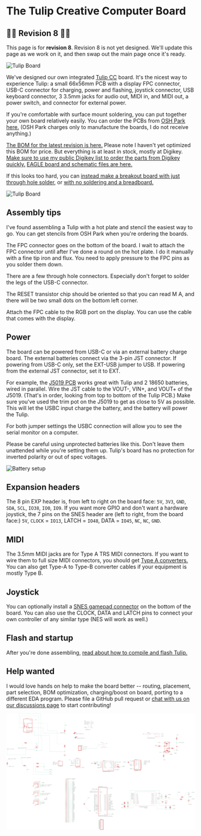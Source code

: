 # The Tulip Creative Computer Board

##  🌈🌈 Revision 8 🌈🌈
This page is for **revision 8**.  Revision 8 is not yet designed. We'll update this page as we work on it, and then swap out the main page once it's ready.

![Tulip Board](https://raw.githubusercontent.com/bwhitman/tulipcc/main/docs/pics/tulip_board_r8.jpg)

We've designed our own integrated [Tulip CC](../README.md) board. It's the nicest way to experience Tulip: a small 66x56mm PCB with a display FPC connector, USB-C connector for charging, power and flashing, joystick connector, USB keyboard connector, 3 3.5mm jacks for audio out, MIDI in, and MIDI out, a power switch, and connector for external power. 

If you're comfortable with surface mount soldering, you can put together your own board relatively easily. You can order the PCBs from [OSH Park here.](UPDATE_THIS) (OSH Park charges only to manufacture the boards, I do not receive anything.)

[The BOM for the latest revision is here.](https://github.com/bwhitman/tulipcc/blob/main/docs/pcbs/tulip4_board_v4r8/tulip_board_bom.csv) Please note I haven't yet optimized this BOM for price. But everything is at least in stock, mostly at Digikey. [Make sure to use my public Digikey list to order the parts from Digikey quickly.](https://www.digikey.com/en/mylists/list/ZB5IAQSM2O) [EAGLE board and schematic files are here.](https://github.com/bwhitman/tulipcc/tree/main/docs/pcbs/tulip4_board_v4r8) 

If this looks too hard, you can [instead make a breakout board with just through hole solder](tulip_breakout.md), or [with no soldering and a breadboard.](tulip_breadboard.md)

![Tulip Board](https://raw.githubusercontent.com/bwhitman/tulipcc/main/docs/pics/board_r8.png)


## Assembly tips

I've found assembling a Tulip with a hot plate and stencil the easiest way to go. You can get stencils from OSH Park when you're ordering the boards. 

The FPC connector goes on the bottom of the board. I wait to attach the FPC connector until after I've done a round on the hot plate. I do it manually with a fine tip iron and flux. You need to apply pressure to the FPC pins as you solder them down. 

There are a few through hole connectors. Especially don't forget to solder the legs of the USB-C connector.

The RESET transistor chip should be oriented so that you can read M A, and there will be two small dots on the bottom left corner. 

Attach the FPC cable to the RGB port on the display. You can use the cable that comes with the display.


## Power

The board can be powered from USB-C or via an external battery charge board. The external batteries connect via the 3-pin JST connector. If powering from USB-C only, set the EXT-USB jumper to USB. If powering from the external JST connector, set it to EXT.

For example, the [J5019 PCB](https://www.amazon.com/dp/B08GWTBD3T?th=1) works great with Tulip and 2 18650 batteries, wired in parallel. Wire the JST cable to the VOUT-, VIN+, and VOUT+ of the J5019. (That's in order, looking from top to bottom of the Tulip PCB.) Make sure you've used the trim pot on the J5019 to get as close to 5V as possible. This will let the USBC input charge the battery, and the battery will power the Tulip.

For both jumper settings the USBC connection will allow you to see the serial monitor on a computer.

Please be careful using unprotected batteries like this. Don't leave them unattended while you're setting them up. Tulip's board has no protection for inverted polarity or out of spec voltages.

![Battery setup](https://raw.githubusercontent.com/bwhitman/tulipcc/main/docs/pics/tulip_board_r8_battery.jpg)

## Expansion headers

The 8 pin EXP header is, from left to right on the board face: `5V`, `3V3`, `GND`, `SDA`, `SCL`, `IO38`, `IO0`, `IO9`. If you want more GPIO and don't want a hardware joystick, the 7 pins on the SNES header are (left to right, from the board face:) `5V`, `CLOCK` = `IO13`, LATCH = `IO48`, DATA = `IO45`, `NC`, `NC`, `GND`.

## MIDI

The 3.5mm MIDI jacks are for Type A TRS MIDI connectors. If you want to wire them to full size MIDI connectors, you should get [Type A converters.](https://www.amazon.com/ZAWDIO-Breakout-LittleBits-Female-Electribe/dp/B08WHSP7ZL/) You can also get Type-A to Type-B converter cables if your equipment is mostly Type B. 

## Joystick

You can optionally install a [SNES gamepad connector](https://www.zedlabz.com/products/zedlabz-7-pin-90-degree-female-controller-connector-port-for-nintendo-snes-console-2-pack-grey?_pos=2&_sid=c482be32b&_ss=r) on the bottom of the board. You can also use the CLOCK, DATA and LATCH pins to connect your own controller of any similar type (NES will work as well.) 


## Flash and startup

After you're done assembling, [read about how to compile and flash Tulip.](tulip_flashing.md)


## Help wanted

I would love hands on help to make the board better -- routing, placement, part selection, BOM optimization, charging/boost on board, porting to a different EDA program. Please file a GitHub pull request or [chat with us on our discussions page](https://github.com/bwhitman/tulipcc/discussions) to start contributing!


![Schematic](https://raw.githubusercontent.com/bwhitman/tulipcc/main/docs/pcbs/tulip4_board_v4r8/schematic.png)






